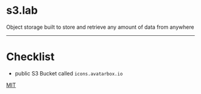# s3.lab

Object storage built to store and retrieve any amount of data from anywhere

---

# Checklist
- public S3 Bucket called `icons.avatarbox.io`

[MIT](https://github.com/mrtillman/aws-update-gravatar/blob/main/LICENSE)
